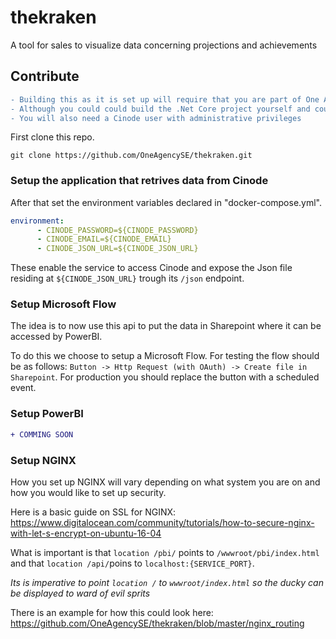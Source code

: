 
# thekraken
A tool for sales to visualize data concerning projections and achievements

## Contribute
```diff
- Building this as it is set up will require that you are part of One Agencys Azure Active Directory 
- Although you could could build the .Net Core project yourself and couple it with another Jwt provider
- You will also need a Cinode user with administrative privileges
```

First clone this repo.

`git clone https://github.com/OneAgencySE/thekraken.git`

### Setup the application that retrives data from Cinode

After that set the environment variables declared in "docker-compose.yml".

```yml
environment:
      - CINODE_PASSWORD=${CINODE_PASSWORD}
      - CINODE_EMAIL=${CINODE_EMAIL}
      - CINODE_JSON_URL=${CINODE_JSON_URL}
```

These enable the service to access Cinode and expose the Json file residing at `${CINODE_JSON_URL}` trough its `/json` endpoint.

### Setup Microsoft Flow

The idea is to now use this api to put the data in Sharepoint where it can be accessed by PowerBI.

To do this we choose to setup a Microsoft Flow.
For testing the flow should be as follows:
`Button -> Http Request (with OAuth) -> Create file in Sharepoint`.
For production you should replace the button with a scheduled event.

### Setup PowerBI

```diff
+ COMMING SOON
```

### Setup NGINX

How you set up NGINX will vary depending on what system you are on and how you would like to set up security.

Here is a basic guide on SSL for NGINX: https://www.digitalocean.com/community/tutorials/how-to-secure-nginx-with-let-s-encrypt-on-ubuntu-16-04

What is important is that `location /pbi/` points to `/wwwroot/pbi/index.html` and that `location /api/`poins to `localhost:{SERVICE_PORT}`.

*Its is imperative to point `location /` to `wwwroot/index.html` so the ducky can be displayed to ward of evil sprits*

There is an example for how this could look here: https://github.com/OneAgencySE/thekraken/blob/master/nginx_routing
